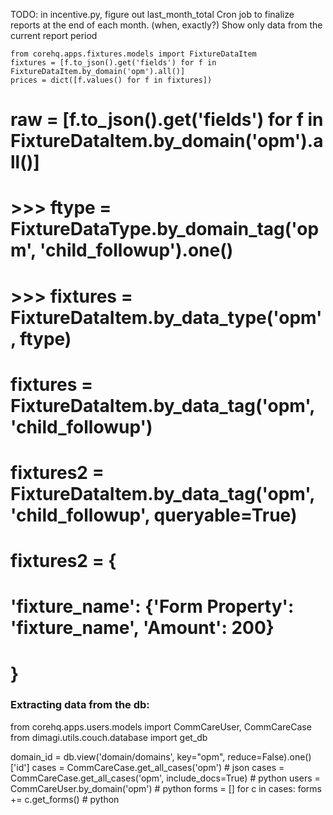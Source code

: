 TODO:
in incentive.py, figure out last_month_total
Cron job to finalize reports at the end of each month.  (when, exactly?)
Show only data from the current report period

    from corehq.apps.fixtures.models import FixtureDataItem
    fixtures = [f.to_json().get('fields') for f in FixtureDataItem.by_domain('opm').all()]
    prices = dict([f.values() for f in fixtures])


# raw = [f.to_json().get('fields') for f in FixtureDataItem.by_domain('opm').all()]
# >>> ftype = FixtureDataType.by_domain_tag('opm', 'child_followup').one()
# >>> fixtures = FixtureDataItem.by_data_type('opm', ftype)
# fixtures = FixtureDataItem.by_data_tag('opm', 'child_followup')
# fixtures2 = FixtureDataItem.by_data_tag('opm', 'child_followup', queryable=True)
# fixtures2 = {
#     'fixture_name': {'Form Property': 'fixture_name', 'Amount': 200}
# }


### Extracting data from the db:

from corehq.apps.users.models import CommCareUser, CommCareCase
from dimagi.utils.couch.database import get_db

domain_id = db.view('domain/domains', key="opm", reduce=False).one()['id']
cases = CommCareCase.get_all_cases('opm') # json
cases = CommCareCase.get_all_cases('opm', include_docs=True) # python
users = CommCareUser.by_domain('opm') # python
forms = []
for c in cases:
    forms += c.get_forms() # python
